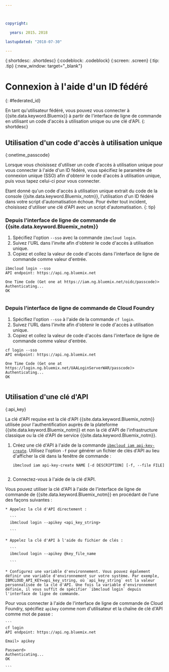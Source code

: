 ```yaml
---



copyright:

  years: 2015，2018

lastupdated: "2018-07-30"

---
```


{:shortdesc: .shortdesc}
{:codeblock: .codeblock}
{:screen: .screen}
{:tip: .tip}
{:new_window: target="_blank"}

# Connexion à l'aide d'un ID fédéré
{: #federated_id}

En tant qu'utilisateur fédéré, vous pouvez vous connecter à {{site.data.keyword.Bluemix}} à partir de l'interface de ligne de commande en utilisant un code d'accès à utilisation unique ou une clé d'API. 
{: shortdesc}

## Utilisation d'un code d'accès à utilisation unique
{:onetime_passcode}

Lorsque vous choisissez d'utiliser un code d'accès à utilisation unique pour vous connecter à l'aide d'un ID fédéré, vous spécifiez le paramètre de connexion unique (SSO) afin d'obtenir le code d'accès à utilisation unique, puis vous tapez celui-ci pour vous connecter. 

Etant donné qu'un code d'accès à utilisation unique extrait du code de la console {{site.data.keyword.Bluemix_notm}}, l'utilisation d'un ID fédéré dans votre script d'automatisation échoue. Pour éviter tout incident, choisissez d'utiliser une clé d'API avec un script d'automatisation. 
{: tip}

### Depuis l'interface de ligne de commande de {{site.data.keyword.Bluemix_notm}}
1. Spécifiez l'option `--sso` avec la commande `ibmcloud login`.
2. Suivez l'URL dans l'invite afin d'obtenir le code d'accès à utilisation unique.
3. Copiez et collez la valeur de code d'accès dans l'interface de ligne de commande comme valeur d'entrée.
    
  ``` 
  ibmcloud login --sso
  API endpoint: https://api.ng.bluemix.net
      
  One Time Code (Get one at https://iam.ng.bluemix.net/oidc/passcode)> 
  Authenticating...
  OK
      
  ```
  
### Depuis l'interface de ligne de commande de Cloud Foundry
1. Spécifiez l'option `--sso` à l'aide de la commande `cf login`. 
2. Suivez l'URL dans l'invite afin d'obtenir le code d'accès à utilisation unique. 
3. Copiez et collez la valeur de code d'accès dans l'interface de ligne de commande comme valeur d'entrée. 
    
  ```
  cf login --sso
  API endpoint: https://api.ng.bluemix.net
      
  One Time Code (Get one at https://login.ng.bluemix.net/UAALoginServerWAR/passcode)>
  Authenticating...
  OK
      
  ```

## Utilisation d'une clé d'API
{:api_key}

La clé d'API requise est la clé d'API {{site.data.keyword.Bluemix_notm}} utilisée pour l'authentification auprès de la plateforme {{site.data.keyword.Bluemix_notm}} et non la clé d'API de l'infrastructure classique ou la clé d'API de service {{site.data.keyword.Bluemix_notm}}.

1. Créez une clé d'API à l'aide de la commande [`ibmcloud iam api-key-create`](/docs/cli/reference/ibmcloud/cli_api_policy.html#ibmcloud_iam_api_key_create). Utilisez l'option `-f` pour générer un fichier de clés d'API au lieu d'afficher la clé dans la fenêtre de commande :

   ```
   ibmcloud iam api-key-create NAME [-d DESCRIPTION] [-f, --file FILE]
  
   ```

2. Connectez-vous à l'aide de la clé d'API. 

  Vous pouvez utiliser la clé d'API à l'aide de l'interface de ligne de commande de {{site.data.keyword.Bluemix_notm}} en procédant de l'une des façons suivantes :
    
    * Appelez la clé d'API directement :
  
      ```
      ibmcloud login --apikey <api_key_string>
    
      ```
    
    * Appelez la clé d'API à l'aide du fichier de clés : 
  
      ```
      ibmcloud login --apikey @key_file_name
    
      ```
    
    * Configurez une variable d'environnement. Vous pouvez également définir une variable d'environnement sur votre système. Par exemple, IBMCLOUD_API_KEY=api_key_string, où `api_key_string` est la valeur personnalisée de la clé d'API. Une fois la variable d'environnement définie, il vous suffit de spécifier `ibmcloud login` depuis l'interface de ligne de commande. 
  
  Pour vous connecter à l'aide de l'interface de ligne de commande de Cloud Foundry, spécifiez `apikey` comme nom d'utilisateur et la chaîne de clé d'API comme mot de passe :

    ```
    cf login
    API endpoint: https://api.ng.bluemix.net
  
    Email> apikey
  
    Password>
    Authenticating...
    OK
  
    ```

